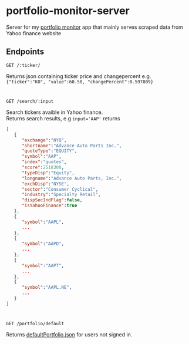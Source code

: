 # portfolio-monitor-server
Server for my [portfolio monitor](https://github.com/svhein/portfolio-monitor) app that mainly serves scraped data from Yahoo finance website

## Endpoints
```
GET /:ticker/
```
Returns json containing ticker price and changepercent  e.g.  `{"ticker":"KO",
                                                                  "value":60.58,
                                                                  "changePercent":0.597809}`

#

```
GET /search/:input
```
Search tickers avaible in Yahoo finance. <br> 
Returns search results, e.g `input='AAP'` returns
```json
[
   {
      "exchange":"NYQ",
      "shortname":"Advance Auto Parts Inc.",
      "quoteType":"EQUITY",
      "symbol":"AAP",
      "index":"quotes",
      "score":2518300,
      "typeDisp":"Equity",
      "longname":"Advance Auto Parts, Inc.",
      "exchDisp":"NYSE",
      "sector":"Consumer Cyclical",
      "industry":"Specialty Retail",
      "dispSecIndFlag":false,
      "isYahooFinance":true
   },
   {
      "symbol":"AAPL",
      ...
   },
   {
      "symbol":"AAPD",
      ...    
   },
   {
      "symbol":"AAPT",
      ...
   },
   {
      "symbol":"AAPL.NE",
      ...
   }
]
```
#
```
GET /portfolio/default
```
Returns [defaultPortfolio.json](https://github.com/svhein/portfolio-monitor-server/blob/master/defaultPortfolio.json) for users not signed in.






